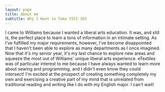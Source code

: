 ```yaml
---
layout: page
title: About me
subtitle: Why I Want to Take CSCI 103
---
```

I came to Williams because I wanted a liberal arts education. It was, and still is, the perfect place to learn a tons of information in an intimate setting. As I've fulfilled my major requirements, however, I've become disappointed that I haven't been able to explore as many departments as I once imagined. Now that it's my senior year, it's my last chance to explore new areas and squeeze the most out of Williams' unique liberal arts experience. eTextiles was of particular interest to me because I have always wanted to learn more about sewing and programming, and I didn't even know they could intersect! I'm excited at the prospect of creating something completely my own and exercising a creative part of my mind that is unrelated from traditional reading and writing like I do with my English major. I can't wait! 

